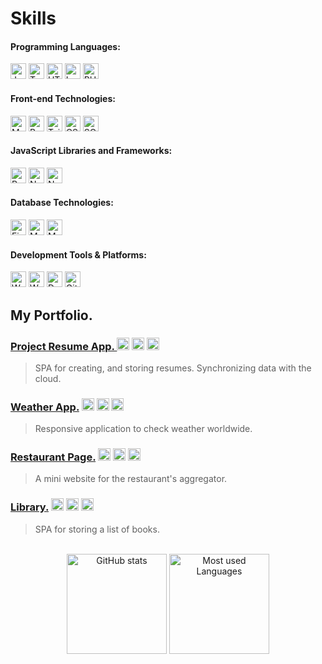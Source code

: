 
# Skills
#### Programming Languages:
<p>
<img alt="JavaScript" src="https://img.shields.io/badge/-JavaScript-F7DF1E?style=flat-square&logo=javascript&logoColor=black" height="25"/>
<img alt="TypeScript" src="https://img.shields.io/badge/-TypeScript-3178C6?style=flat-square&logo=typescript&logoColor=white" height="25"/>
<img alt="HTML5" src="https://img.shields.io/badge/-HTML5-E34F26?style=flat-square&logo=html5&logoColor=white" height="25" />
<img alt="Lua" src="https://img.shields.io/badge/-Lua-2C2D72?style=flat-square&logo=lua&logoColor=white" height="25"/>
<img alt="PHP" src="https://img.shields.io/badge/-PHP-777BB4?style=flat-square&logo=php&logoColor=white" height="25"/>
</p>

#### Front-end Technologies:
<p>
<img alt="Material UI" src="https://img.shields.io/badge/-Material%20UI-0081CB?style=flat-square&logo=material-ui&logoColor=white" height="25"/>
<img alt="Bootstrap" src="https://img.shields.io/badge/-Bootstrap-7952B3?style=flat-square&logo=bootstrap&logoColor=white" height="25"/>
<img alt="Tailwind CSS" src="https://img.shields.io/badge/-Tailwind%20CSS-38B2AC?style=flat-square&logo=tailwind-css&logoColor=white" height="25"/>
<img alt="CSS3" src="https://img.shields.io/badge/-CSS3-1572B6?style=flat-square&logo=css3&logoColor=white" height="25" />
<img alt="SCSS" src="https://img.shields.io/badge/-SASS/SCSS-CC6699?style=flat-square&logo=sass&logoColor=white" height="25" />
</p>

#### JavaScript Libraries and Frameworks:
<p>
<img alt="React" src="https://img.shields.io/badge/-React-61DAFB?style=flat-square&logo=react&logoColor=black" height="25" />
<img alt="Node.js" src="https://img.shields.io/badge/-Node.js-339933?style=flat-square&logo=node.js&logoColor=white" height="25" />
<img alt="Next.js" src="https://img.shields.io/badge/-Next.js-000000?style=flat-square&logo=next.js&logoColor=white" height="25" />
</p>

#### Database Technologies:
<p>
<img alt="Firebase" src="https://img.shields.io/badge/-Firebase-FFCA28?style=flat-square&logo=firebase&logoColor=black" height="25" />
<img alt="MySQL" src="https://img.shields.io/badge/-MySQL-4479A1?style=flat-square&logo=mysql&logoColor=white" height="25" />
<img alt="MongoDB" src="https://img.shields.io/badge/-MongoDB-47A248?style=flat-square&logo=mongodb&logoColor=white" height="25" />
</p>

#### Development Tools & Platforms:
<p>
<img alt="Wordpress" src="https://img.shields.io/badge/-Wordpress-21759B?style=flat-square&logo=wordpress&logoColor=white" height="25" />
<img alt="Webpack" src="https://img.shields.io/badge/-Webpack-8DD6F9?style=flat-square&logo=webpack&logoColor=black" height="25" />
<img alt="Docker" src="https://img.shields.io/badge/-Docker-2496ED?style=flat-square&logo=docker&logoColor=white" height="25" />
<img alt="Git" src="https://img.shields.io/badge/-Git-F05032?style=flat-square&logo=git&logoColor=white" height="25" />
</p>

## My Portfolio.

### [ Project Resume App. ](https://github.com/ocnm/sb-cvapp) <img alt="React" src="https://img.shields.io/badge/-React-61DAFB?style=flat-square&logo=react&logoColor=black" height="20" /> <img alt="Material UI" src="https://img.shields.io/badge/-Material%20UI-0081CB?style=flat-square&logo=material-ui&logoColor=white" height="20"/> <img alt="Firebase" src="https://img.shields.io/badge/-Firebase-FFCA28?style=flat-square&logo=firebase&logoColor=black" height="20" />

> SPA for creating, and storing resumes. Synchronizing data with the cloud.


### [Weather App.](https://github.com/ocnm/sb-weather/) <img alt="JavaScript" src="https://img.shields.io/badge/-JavaScript-F7DF1E?style=flat-square&logo=javascript&logoColor=black" height="20"/> <img alt="Bootstrap" src="https://img.shields.io/badge/-Bootstrap-7952B3?style=flat-square&logo=bootstrap&logoColor=white" height="20"/> <img alt="Webpack" src="https://img.shields.io/badge/-Webpack-8DD6F9?style=flat-square&logo=webpack&logoColor=black" height="20" />

> Responsive application to check weather worldwide.

### [Restaurant Page.](https://github.com/ocnm/sb-restaurant/) <img alt="JavaScript" src="https://img.shields.io/badge/-JavaScript-F7DF1E?style=flat-square&logo=javascript&logoColor=black" height="20"/> <img alt="SCSS" src="https://img.shields.io/badge/-SCSS-CC6699?style=flat-square&logo=sass&logoColor=white" height="20" /> <img alt="Webpack" src="https://img.shields.io/badge/-Webpack-8DD6F9?style=flat-square&logo=webpack&logoColor=black" height="20" />

> A mini website for the restaurant's aggregator.

### [Library.](https://github.com/ocnm/sb-library/) <img alt="JavaScript" src="https://img.shields.io/badge/-JavaScript-F7DF1E?style=flat-square&logo=javascript&logoColor=black" height="20"/> <img alt="SCSS" src="https://img.shields.io/badge/-SCSS-CC6699?style=flat-square&logo=sass&logoColor=white" height="20" /> <img alt="Webpack" src="https://img.shields.io/badge/-Webpack-8DD6F9?style=flat-square&logo=webpack&logoColor=black" height="20" />

> SPA for storing a list of books.


<p align="center">
<br/>
<img alt="GitHub stats" src="https://github-readme-stats.vercel.app/api?username=ocnm&show_icons=true&theme=radical" height="160"/>
<img alt="Most used Languages" src="https://github-readme-stats.vercel.app/api/top-langs/?username=ocnm&layout=compact" height="160"/>
</p>

